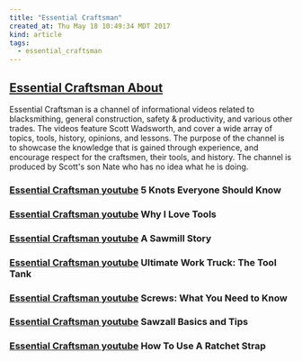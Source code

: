 ```yaml
---
title: "Essential Craftsman"
created_at: Thu May 18 10:49:34 MDT 2017
kind: article
tags:
  - essential_craftsman
---
```


<h2>
  <a href="https://www.youtube.com/channel/UCzr30osBdTmuFUS8IfXtXmg/about" target="_blank">Essential Craftsman About</a>
</h2>

Essential Craftsman is a channel of informational videos related to
blacksmithing, general construction, safety & productivity, and various
other trades. The videos feature Scott Wadsworth, and cover a wide array
of topics, tools, history, opinions, and lessons. The purpose of the
channel is to showcase the knowledge that is gained through experience,
and encourage respect for the craftsmen,  their tools,  and history. The
channel is produced by Scott's son Nate who has no idea what he is doing.

<h3>
  <a href="https://www.youtube.com/watch?v=mbMEG7OVfpg" target="_blank">Essential Craftsman youtube</a>
  5 Knots Everyone Should Know
</h3>

<h3>
  <a href="https://www.youtube.com/watch?v=3_f_6QsWutY" target="_blank">Essential Craftsman youtube</a>
  Why I Love Tools
</h3>

<h3>
  <a href="https://www.youtube.com/watch?v=QnTr9EJdpQ4" target="_blank">Essential Craftsman youtube</a>
  A Sawmill Story
</h3>

<h3>
  <a href="https://www.youtube.com/watch?v=y2GmmvL-MPo" target="_blank">Essential Craftsman youtube</a>
  Ultimate Work Truck: The Tool Tank
</h3>

<h3>
  <a href="https://www.youtube.com/watch?v=N3jG5xtSQAo" target="_blank">Essential Craftsman youtube</a>
  Screws: What You Need to Know
</h3>

<h3>
  <a href="https://www.youtube.com/watch?v=wgwBKyWyS_s" target="_blank">Essential Craftsman youtube</a>
  Sawzall Basics and Tips
</h3>

<h3>
  <a href="https://www.youtube.com/watch?v=uZlkIOHOkNo" target="_blank">Essential Craftsman youtube</a>
  How To Use A Ratchet Strap
</h3>

<!--
html boilerplate
<a href="" target="_blank"></a>
<a name=""></a>
<img src="" width="400px">
<ul>
  <li></li>
</ul>
<pre>
</pre>
<p style="margin-bottom: 2em;"></p>
<hr style="border: 0; height: 3px; background: #333; background-image: linear-gradient(to right, #ccc, #333, #ccc);">
<pre><code>
</code></pre>
<math xmlns='http://www.w3.org/1998/Math/MathML' display='block'>
</math>
-->
